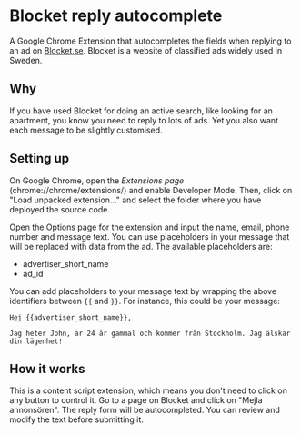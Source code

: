 Blocket reply autocomplete
==========================
A Google Chrome Extension that autocompletes the fields when replying to an ad on [Blocket.se](www.blocket.se). Blocket is a website of classified ads widely used in Sweden.

## Why
If you have used Blocket for doing an active search, like looking for an apartment, you know you need to reply to lots of ads. Yet you also want each message to be slightly customised.

## Setting up

On Google Chrome, open the _Extensions page_ (chrome://chrome/extensions/) and enable Developer Mode. Then, click on "Load unpacked extension..." and select the folder where you have deployed the source code.

Open the Options page for the extension and input the name, email, phone number and message text. You can use placeholders in your message that will be replaced with data from the ad. The available placeholders are:
* advertiser_short_name
* ad_id

You can add placeholders to your message text by wrapping the above identifiers between `{{` and `}}`. For instance, this could be your message:
  
  ```
  Hej {{advertiser_short_name}},
  
  Jag heter John, är 24 år gammal och kommer från Stockholm. Jag älskar din lägenhet!
  ```

## How it works
This is a content script extension, which means you don't need to click on any button to control it. Go to a page on Blocket and click on "Mejla annonsören". The reply form will be autocompleted. You can review and modify the text before submitting it.

